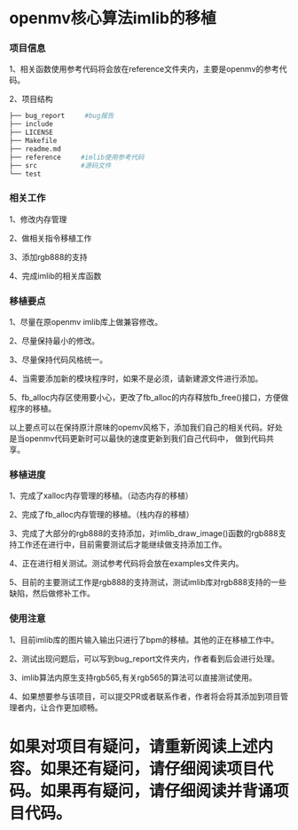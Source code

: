 # openmv核心算法imlib的移植


### 项目信息

1、相关函数使用参考代码将会放在reference文件夹内，主要是openmv的参考代码。

2、项目结构
~~~ bash
├── bug_report     #bug报告
├── include
├── LICENSE
├── Makefile
├── readme.md
├── reference     #imlib使用参考代码
├── src           #源码文件
└── test
~~~

### 相关工作

1、修改内存管理

2、做相关指令移植工作

3、添加rgb888的支持

4、完成imlib的相关库函数



### 移植要点

1、尽量在原openmv imlib库上做兼容修改。

2、尽量保持最小的修改。

3、尽量保持代码风格统一。

4、当需要添加新的模块程序时，如果不是必须，请新建源文件进行添加。

5、fb_alloc内存区使用要小心，更改了fb_alloc的内存释放fb_free()接口，方便做程序的移植。

以上要点可以在保持原汁原味的opemv风格下，添加我们自己的相关代码。好处是当openmv代码更新时可以最快的速度更新到我们自己代码中，
做到代码共享。


### 移植进度

1、完成了xalloc内存管理的移植。（动态内存的移植）

2、完成了fb_alloc内存管理的移植。（栈内存的移植）

3、完成了大部分的rgb888的支持添加，对imlib_draw_image()函数的rgb888支持工作还在进行中，目前需要测试后才能继续做支持添加工作。

4、正在进行相关测试。测试参考代码将会放在examples文件夹内。

5、目前的主要测试工作是rgb888的支持测试，测试imlib库对rgb888支持的一些缺陷，然后做修补工作。




### 使用注意

1、目前imlib库的图片输入输出只进行了bpm的移植。其他的正在移植工作中。

2、测试出现问题后，可以写到bug_report文件夹内，作者看到后会进行处理。

3、imlib算法内原生支持rgb565,有关rgb565的算法可以直接测试使用。

4、如果想要参与该项目，可以提交PR或者联系作者，作者将会将其添加到项目管理者内，让合作更加顺畅。

# 如果对项目有疑问，请重新阅读上述内容。如果还有疑问，请仔细阅读项目代码。如果再有疑问，请仔细阅读并背诵项目代码。





